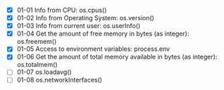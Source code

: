 - [x] 01-01 Info from CPU: os.cpus()
- [x] 01-02 Info from Operating System: os.version()
- [x] 01-03 Info from current user: os.userInfo()
- [x] 01-04  Get the amount of free memory in bytes (as integer): os.freemem()
- [x] 01-05 Access to environment variables: process.env
- [x] 01-06 Get the amount of total memory available in bytes (as integer): os.totalmem()
- [ ] 01-07 os.loadavg()
- [ ] 01-08 os.networkInterfaces()
